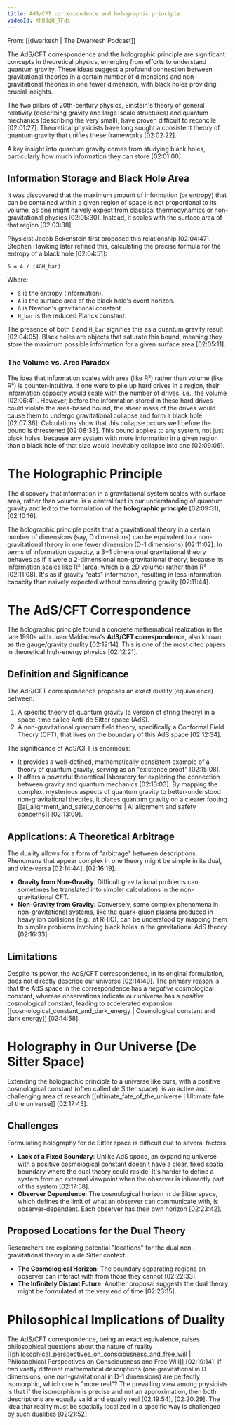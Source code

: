 ```yaml
---
title: AdS/CFT correspondence and holographic principle
videoId: XhB3qH_TFds
---
```


From: [[dwarkesh | The Dwarkesh Podcast]]

The AdS/CFT correspondence and the holographic principle are significant concepts in theoretical physics, emerging from efforts to understand quantum gravity. These ideas suggest a profound connection between gravitational theories in a certain number of dimensions and non-gravitational theories in one fewer dimension, with black holes providing crucial insights.

The two pillars of 20th-century physics, Einstein's theory of general relativity (describing gravity and large-scale structures) and quantum mechanics (describing the very small), have proven difficult to reconcile [02:01:27]. Theoretical physicists have long sought a consistent theory of quantum gravity that unifies these frameworks [02:02:22].

A key insight into quantum gravity comes from studying black holes, particularly how much information they can store [02:01:00].

## Information Storage and Black Hole Area
It was discovered that the maximum amount of information (or entropy) that can be contained within a given region of space is not proportional to its volume, as one might naively expect from classical thermodynamics or non-gravitational physics [02:05:30]. Instead, it scales with the surface area of that region [02:03:38].

Physicist Jacob Bekenstein first proposed this relationship [02:04:47]. Stephen Hawking later refined this, calculating the precise formula for the entropy of a black hole [02:04:51]:
```
S = A / (4GH_bar)
```
Where:
*   `S` is the entropy (information).
*   `A` is the surface area of the black hole's event horizon.
*   `G` is Newton's gravitational constant.
*   `H_bar` is the reduced Planck constant.

The presence of both `G` and `H_bar` signifies this as a quantum gravity result [02:04:05]. Black holes are objects that saturate this bound, meaning they store the maximum possible information for a given surface area [02:05:11].

### The Volume vs. Area Paradox
The idea that information scales with area (like R²) rather than volume (like R³) is counter-intuitive. If one were to pile up hard drives in a region, their information capacity would scale with the number of drives, i.e., the volume [02:06:41]. However, before the information stored in these hard drives could violate the area-based bound, the sheer mass of the drives would cause them to undergo gravitational collapse and form a black hole [02:07:36]. Calculations show that this collapse occurs well before the bound is threatened [02:08:33]. This bound applies to any system, not just black holes, because any system with more information in a given region than a black hole of that size would inevitably collapse into one [02:09:06].

# The Holographic Principle
The discovery that information in a gravitational system scales with surface area, rather than volume, is a central fact in our understanding of quantum gravity and led to the formulation of the **holographic principle** [02:09:31], [02:10:16].

The holographic principle posits that a gravitational theory in a certain number of dimensions (say, D dimensions) can be equivalent to a non-gravitational theory in one fewer dimension (D-1 dimensions) [02:11:02]. In terms of information capacity, a 3+1 dimensional gravitational theory behaves as if it were a 2-dimensional non-gravitational theory, because its information scales like R² (area, which is a 2D volume) rather than R³ [02:11:08]. It's as if gravity "eats" information, resulting in less information capacity than naively expected without considering gravity [02:11:44]. 

# The AdS/CFT Correspondence
The holographic principle found a concrete mathematical realization in the late 1990s with Juan Maldacena's **AdS/CFT correspondence**, also known as the gauge/gravity duality [02:12:14]. This is one of the most cited papers in theoretical high-energy physics [02:12:21].

## Definition and Significance
The AdS/CFT correspondence proposes an exact duality (equivalence) between:
1.  A specific theory of quantum gravity (a version of string theory) in a space-time called Anti-de Sitter space (AdS).
2.  A non-gravitational quantum field theory, specifically a Conformal Field Theory (CFT), that lives on the boundary of this AdS space [02:12:34].

The significance of AdS/CFT is enormous:
*   It provides a well-defined, mathematically consistent example of a theory of quantum gravity, serving as an "existence proof" [02:15:08].
*   It offers a powerful theoretical laboratory for exploring the connection between gravity and quantum mechanics [02:13:03]. By mapping the complex, mysterious aspects of quantum gravity to better-understood non-gravitational theories, it places quantum gravity on a clearer footing [[ai_alignment_and_safety_concerns | AI alignment and safety concerns]] [02:13:09].

## Applications: A Theoretical Arbitrage
The duality allows for a form of "arbitrage" between descriptions. Phenomena that appear complex in one theory might be simple in its dual, and vice-versa [02:14:44], [02:16:19].
*   **Gravity from Non-Gravity**: Difficult gravitational problems can sometimes be translated into simpler calculations in the non-gravitational CFT.
*   **Non-Gravity from Gravity**: Conversely, some complex phenomena in non-gravitational systems, like the quark-gluon plasma produced in heavy ion collisions (e.g., at RHIC), can be understood by mapping them to simpler problems involving black holes in the gravitational AdS theory [02:16:33].

## Limitations
Despite its power, the AdS/CFT correspondence, in its original formulation, does not directly describe our universe [02:14:49]. The primary reason is that the AdS space in the correspondence has a *negative* cosmological constant, whereas observations indicate our universe has a *positive* cosmological constant, leading to accelerated expansion [[cosmological_constant_and_dark_energy | Cosmological constant and dark energy]] [02:14:58].

# Holography in Our Universe (De Sitter Space)
Extending the holographic principle to a universe like ours, with a positive cosmological constant (often called de Sitter space), is an active and challenging area of research [[ultimate_fate_of_the_universe | Ultimate fate of the universe]] [02:17:43].

## Challenges
Formulating holography for de Sitter space is difficult due to several factors:
*   **Lack of a Fixed Boundary**: Unlike AdS space, an expanding universe with a positive cosmological constant doesn't have a clear, fixed spatial boundary where the dual theory could reside. It's harder to define a system from an external viewpoint when the observer is inherently part of the system [02:17:58].
*   **Observer Dependence**: The cosmological horizon in de Sitter space, which defines the limit of what an observer can communicate with, is observer-dependent. Each observer has their own horizon [02:23:42].

## Proposed Locations for the Dual Theory
Researchers are exploring potential "locations" for the dual non-gravitational theory in a de Sitter context:
*   **The Cosmological Horizon**: The boundary separating regions an observer can interact with from those they cannot [02:22:33].
*   **The Infinitely Distant Future**: Another proposal suggests the dual theory might be formulated at the very end of time [02:23:15].

# Philosophical Implications of Duality
The AdS/CFT correspondence, being an exact equivalence, raises philosophical questions about the nature of reality [[philosophical_perspectives_on_consciousness_and_free_will | Philosophical Perspectives on Consciousness and Free Will]] [02:19:14]. If two vastly different mathematical descriptions (one gravitational in D dimensions, one non-gravitational in D-1 dimensions) are perfectly isomorphic, which one is "more real"?
The prevailing view among physicists is that if the isomorphism is precise and not an approximation, then both descriptions are equally valid and equally real [02:19:54], [02:20:29]. The idea that reality must be spatially localized in a specific way is challenged by such dualities [02:21:52].
